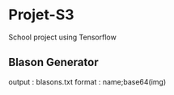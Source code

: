 # Projet-S3
School project using Tensorflow


## Blason Generator

output : blasons.txt
format : name;base64(img)